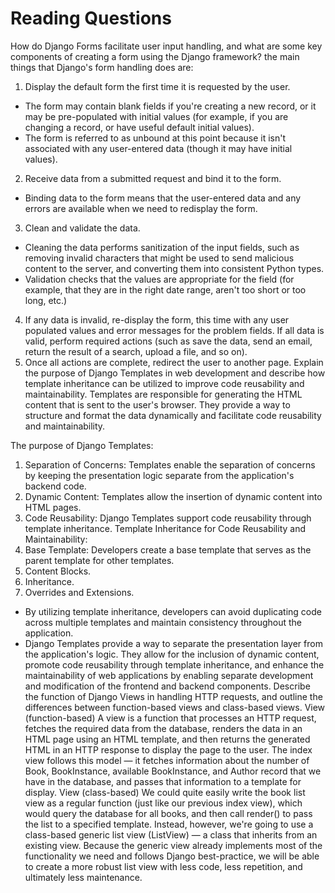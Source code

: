 # Reading Questions

How do Django Forms facilitate user input handling, and what are some key components of creating a form using the Django framework?
the main things that Django's form handling does are:

1. Display the default form the first time it is requested by the user.

- The form may contain blank fields if you're creating a new record, or it may be pre-populated with initial values (for example, if you are changing a record, or have useful default initial values).
- The form is referred to as unbound at this point because it isn't associated with any user-entered data (though it may have initial values).

2. Receive data from a submitted request and bind it to the form.

- Binding data to the form means that the user-entered data and any errors are available when we need to redisplay the form.

3. Clean and validate the data.

- Cleaning the data performs sanitization of the input fields, such as removing invalid characters that might be used to send malicious content to the server, and converting them into consistent Python types.
- Validation checks that the values are appropriate for the field (for example, that they are in the right date range, aren't too short or too long, etc.)

4. If any data is invalid, re-display the form, this time with any user populated values and error messages for the problem fields.
   If all data is valid, perform required actions (such as save the data, send an email, return the result of a search, upload a file, and so on).
5. Once all actions are complete, redirect the user to another page.
   Explain the purpose of Django Templates in web development and describe how template inheritance can be utilized to improve code reusability and maintainability.
   Templates are responsible for generating the HTML content that is sent to the user's browser. They provide a way to structure and format the data dynamically and facilitate code reusability and maintainability.

The purpose of Django Templates:

1. Separation of Concerns: Templates enable the separation of concerns by keeping the presentation logic separate from the application's backend code.
2. Dynamic Content: Templates allow the insertion of dynamic content into HTML pages.
3. Code Reusability: Django Templates support code reusability through template inheritance.
   Template Inheritance for Code Reusability and Maintainability:
4. Base Template: Developers create a base template that serves as the parent template for other templates.
5. Content Blocks.
6. Inheritance.
7. Overrides and Extensions.

- By utilizing template inheritance, developers can avoid duplicating code across multiple templates and maintain consistency throughout the application.
- Django Templates provide a way to separate the presentation layer from the application's logic. They allow for the inclusion of dynamic content, promote code reusability through template inheritance, and enhance the maintainability of web applications by enabling separate development and modification of the frontend and backend components.
  Describe the function of Django Views in handling HTTP requests, and outline the differences between function-based views and class-based views.
  View (function-based)
  A view is a function that processes an HTTP request, fetches the required data from the database, renders the data in an HTML page using an HTML template, and then returns the generated HTML in an HTTP response to display the page to the user. The index view follows this model — it fetches information about the number of Book, BookInstance, available BookInstance, and Author record that we have in the database, and passes that information to a template for display.
  View (class-based)
  We could quite easily write the book list view as a regular function (just like our previous index view), which would query the database for all books, and then call render() to pass the list to a specified template. Instead, however, we're going to use a class-based generic list view (ListView) — a class that inherits from an existing view. Because the generic view already implements most of the functionality we need and follows Django best-practice, we will be able to create a more robust list view with less code, less repetition, and ultimately less maintenance.
